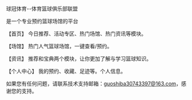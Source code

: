 球冠体育--体育篮球俱乐部联盟

是一个专业预约篮球场馆的平台

【首页】 今日推荐、活动专区、热门场馆、热门资讯等模块。

【场馆】 热门人气篮球场馆，一键查看/预约。

【资讯】 推荐和宝典两个模块，让你更加了解与学习篮球知识。

【个人中心】 我的预约、收藏、足迹等。个人信息。

如果您有任何问题，请联系技术支持邮箱：guoshiba30743397@163.com，感谢您的支持。
